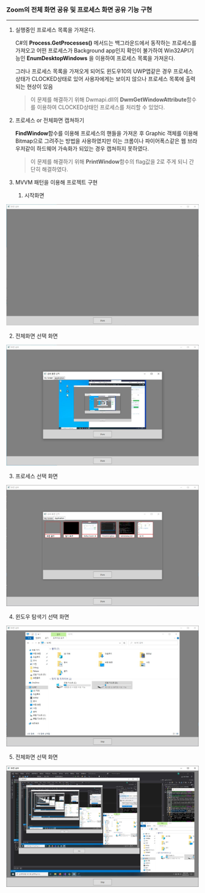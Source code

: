 ### Zoom의 전체 화면 공유 및 프로세스 화면 공유 기능 구현

------------------------

1. 실행중인 프로세스 목록을 가져온다.

   C#의 **Process.GetProcesses()** 메서드는 백그라운드에서 동작하는 프로세스를 가져오고 어떤 프로세스가 Background app인지 확인이 불가하여 Win32API기능인 **EnumDesktopWindows** 을 이용하여 프로세스 목록을 가져온다.

   그러나 프로세스 목록을 가져오게 되어도 윈도우10의 UWP앱같은 경우 프로세스 상태가 CLOCKED상태로 있어 사용자에게는 보이지 않으나 프로세스 목록에 출력되는 현상이 있음

   > 이 문제를 해결하기 위해  Dwmapi.dll의 **DwmGetWindowAttribute**함수를 이용하여 CLOCKED상태인 프로세스를 처리할 수 있었다.



2. 프로세스 or 전체화면 캡쳐하기

   **FindWindow**함수를 이용해 프로세스의 핸들을 가져온 후 Graphic 객체를 이용해 Bitmap으로 그려주는 방법을 사용하였지만 이는 크롬이나 파이어폭스같은 웹 브라우저같이 하드웨어 가속화가 되있는 경우 캡쳐하지 못하였다.

   > 이 문제를 해결하기 위해 **PrintWindow**함수의 flag값을 2로 주게 되니 간단히 해결하였다.



3. MVVM 패턴을 이용해 프로젝트 구현
   1. 시작화면

![시작화면](./images/1.jpg)

   2. 전체화면 선택 화면

![전체화면 선택 화면](./images/2.JPG)

   3. 프로세스 선택 화면

![프로세스 선택 화면](./images/3.JPG)

   4. 윈도우 탐색기 선택 화면

![윈도우 탐색기 선택 화면](./images/4.JPG)

   5. 전체화면 선택 화면

![전체 화면 선택 화면](./images/5.JPG)

